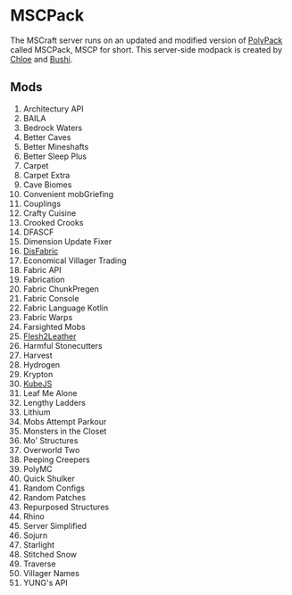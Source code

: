 # MSCPack

The MSCraft server runs on an updated and modified version of [PolyPack](https://www.curseforge.com/minecraft/modpacks/polypack) called MSCPack, MSCP for short. This server-side modpack is created by [Chloe]("@Chloe#7069") and [Bushi]("@bushtail#0420").

## Mods

1. Architectury API
2. BAILA
3. Bedrock Waters
4. Better Caves
5. Better Mineshafts
6. Better Sleep Plus
7. Carpet
8. Carpet Extra
9. Cave Biomes
10. Convenient mobGriefing
11. Couplings
12. Crafty Cuisine
13. Crooked Crooks
14. DFASCF
15. Dimension Update Fixer
16. [DisFabric](https://www.mscraft.org/wiki/mods/disfabric)
17. Economical Villager Trading
18. Fabric API
19. Fabrication
20. Fabric ChunkPregen
21. Fabric Console
22. Fabric Language Kotlin
23. Fabric Warps
24. Farsighted Mobs
25. [Flesh2Leather](https://www.mscraft.org/wiki/mods/flesh2leather)
26. Harmful Stonecutters
27. Harvest
28. Hydrogen
29. Krypton
30. [KubeJS](https://www.mscraft.org/wiki/mods/kubejs)
31. Leaf Me Alone
32. Lengthy Ladders
33. Lithium
34. Mobs Attempt Parkour
35. Monsters in the Closet
36. Mo' Structures
37. Overworld Two
38. Peeping Creepers
39. PolyMC
40. Quick Shulker
41. Random Configs
42. Random Patches
43. Repurposed Structures
44. Rhino
45. Server Simplified
46. Sojurn
47. Starlight
48. Stitched Snow
49. Traverse
50. Villager Names
51. YUNG's API
